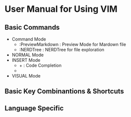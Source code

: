 # User Manual for Using VIM

## Basic Commands

- Command Mode
  - :PreviewMarkdown : Preview Mode for Mardown file
  - :NERDTree : NERDTree for file exploration
- NORMAL Mode
- INSERT Mode
  - <Ctrl> + <Space> : Code Completion
  -
- VISUAL Mode

## Basic Key Combinantions & Shortcuts

## Language Specific

